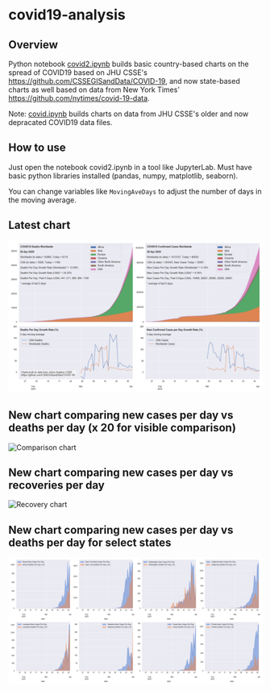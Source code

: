 # covid19-analysis

## Overview
Python notebook [covid2.ipynb](https://github.com/danlaw/covid19-analysis/blob/master/covid2.ipynb) builds basic country-based charts on the spread of COVID19 based on JHU CSSE's https://github.com/CSSEGISandData/COVID-19, and now state-based charts as well based on data from New York Times' https://github.com/nytimes/covid-19-data.

Note: [covid.ipynb](https://github.com/danlaw/covid19-analysis/blob/master/covid.ipynb) builds charts on data from JHU CSSE's older and now depracated COVID19 data files.

## How to use
Just open the notebook covid2.ipynb in a tool like JupyterLab. Must have basic python libraries installed (pandas, numpy, matplotlib, seaborn).

You can change variables like ``MovingAveDays`` to adjust the number of days in the moving average.

## Latest chart
![Latest chart](charts/20200402-covid19-chart.png)

## New chart comparing new cases per day vs deaths per day (x 20 for visible comparison)
![Comparison chart](charts/20200402-covid19-comparison-chart.png)

## New chart comparing new cases per day vs recoveries per day
![Recovery chart](charts/20200402-covid19-comparison-recovery-chart.png)

## New chart comparing new cases per day vs deaths per day for select states
![Recovery chart](charts/20200402-covid19-states.png)